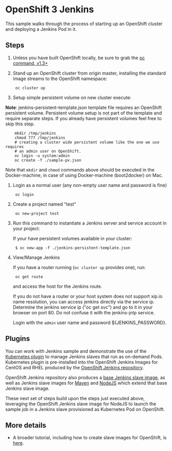 OpenShift 3 Jenkins
=========================
This sample walks through the process of starting up an OpenShift cluster and deploying a Jenkins Pod in it.

Steps
-----

1. Unless you have built OpenShift locally, be sure  to grab the [oc command, v1.3+](https://github.com/openshift/origin/releases/tag/v1.3.1)

1. Stand up an OpenShift cluster from origin master, installing the standard image streams to the OpenShift namespace:

        oc cluster up

1. Setup simple persistent volume on new cluster execute:

**Note**: jenkins-persistent-template.json template file requires an OpenShift persistent volume.
Persistent volume setup is not part of the template and require separate steps.
If you already have persistent volumes feel free to skip this step.

        mkdir /tmp/jenkins
        chmod 777 /tmp/jenkins
        # creating a cluster wide persistent volume like the one we use requires
        # an admin user on OpenShift.
        oc login -u system:admin
        oc create -f ./sample-pv.json

Note that `mkdir` and `chmod` commands above should be executed in the Docker-machine, in case of using Docker-machine (boot2docker) on Mac.

1. Login as a normal user (any non-empty user name and password is fine)

        oc login

1. Create a project  named "test"

        oc new-project test

1. Run this command to instantiate a Jenkins server and service account in your project:

    If your have persistent volumes available in your cluster:

        $ oc new-app -f ./jenkins-persistent-template.json
    
1. View/Manage Jenkins

    If you have a router running (`oc cluster up` provides one), run:

        oc get route

    and access the host for the Jenkins route.

    If you do not have a router or your host system does not support xip.io name resolution, you can access jenkins directly via the service ip.  Determine the jenkins service ip ("oc get svc") and go to it in your browser on port 80.  Do not confuse it with the jenkins-jnlp service.

    Login with the `admin` user name and password ${JENKINS_PASSWORD}.

Plugins
------

You can work with Jenkins sample and demonstrate the use of the [Kubernetes plugin](https://wiki.jenkins-ci.org/display/JENKINS/Kubernetes+Plugin) to manage
Jenkins slaves that run as on-demand Pods. Kubernetes plugin is pre-installed into the OpenShift Jenkins Images
for CentOS and RHEL produced by the [OpenShift Jenkins repository](https://github.com/openshift/jenkins).

OpenShift Jenkins repository also produces a [base Jenkins slave image](https://github.com/openshift/jenkins/tree/master/slave-base),
as well as Jenkins slave images for [Maven](https://github.com/openshift/jenkins/tree/master/slave-maven) and
[NodeJS](https://github.com/openshift/jenkins/tree/master/slave-nodejs) which extend that base Jenkins slave image.

These next set of steps build upon the steps just executed above, leveraging the OpenShift Jenkins slave image for NodeJS to launch the sample
job in a Jenkins slave provisioned as Kubernetes Pod on OpenShift.


More details
------------

* A broader tutorial, including how to create slave images for OpenShift, is [here](https://docs.openshift.org/latest/using_images/other_images/jenkins.html#using-the-jenkins-kubernetes-plug-in-to-run-jobs).  
